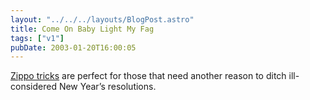 ```yaml
---
layout: "../../../layouts/BlogPost.astro"
title: Come On Baby Light My Fag
tags: ["v1"]
pubDate: 2003-01-20T16:00:05
---
```


[Zippo tricks][1] are perfect for those that need another reason to ditch ill-considered New Year&#8217;s resolutions.

[1]: http://zippotricks.com/ "Zippo Tricks"
